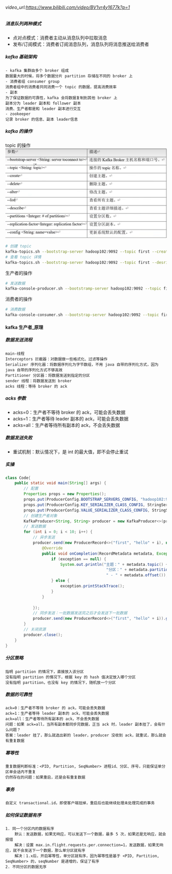 ###### video_url:https://www.bilibili.com/video/BV1vr4y1677k?p=1
##### 消息队列两种模式
- 点对点模式：消费者主动从消息队列中拉取消息
- 发布/订阅模式：消费者订阅消息队列，消息队列将消息推送给消费者
##### kafka 基础架构
    - kafka 集群由多个 broker 组成
    数据量大的时候，将多个数据分片 partition 存储在不同的 broker 上
    - 消费者组 consumer group
    消费者组中的消费者共同消费一个 topic 的数据，提高消费效率
    - 副本
    为了保证数据的可靠性，kafka 会将数据复制到其他 broker 上
    副本分为 leader 副本和 follower 副本
    消费、生产者都是和 leader 副本进行交互
    - zookeeper
    记录 broker 的信息、副本 leader信息
##### kafka 的操作
topic 的操作
![](images/.images/8b31c7d8.png)
```bash
# 创建 topic
kafka-topics.sh --bootstrap-server hadoop102:9092 --topic first --create --partitions 3 --replication-factor 2
# 查看 topic 详情
kafka-topics.sh --bootstrap-server hadoop102:9092 --topic first --desribe
```
生产者的操作
```bash
# 发送数据
kafka-console-producer.sh --bootstramp-server hadoop102:9092 --topic first
```
消费者的操作
```bash
# 消费数据
kafka-console-consumer.sh --bootstrap-server hadoop102:9092 --topic first --from-beginning
```
#### kafka 生产者_原理
##### 数据发送流程
    main-线程
    Interceptors 拦截器：对数据做一些格式化、过滤等操作
    Serializer 序列化器：将数据序列化为字节数组，不用 java 自带的序列化方式，因为 java 自带的序列化方式不够高效
    Partitioner 分区器：将数据发送到指定的分区
    sender 线程：将数据发送到 broker
    acks 线程：等待 broker 的 ack
##### acks 参数
- acks=0：生产者不等待 broker 的 ack，可能会丢失数据
- acks=1：生产者等待 leader 副本的 ack，可能会丢失数据
- acks=all：生产者等待所有副本的 ack，不会丢失数据
##### 数据发送失败
- 重试机制：默认情况下，是 int 的最大值，即不会停止重试
##### 实操
```java
class Code{
    public static void main(String[] args) {
        // 配置
        Properties props = new Properties();
        props.put(ProducerConfig.BOOTSTRAP_SERVERS_CONFIG, "hadoop102:9092");
        props.put(ProducerConfig.KEY_SERIALIZER_CLASS_CONFIG, StringSerializer.class.getName());
        props.put(ProducerConfig.VALUE_SERIALIZER_CLASS_CONFIG, StringSerializer.class.getName());
        // 创建生产者对象
        KafkaProducer<String, String> producer = new KafkaProducer<>(props);
        // 发送数据
        for (int i = 0; i < 10; i++) {
            // 异步发送
            producer.send(new ProducerRecord<>("first", "hello" + i), new Callback() {
                @Override
                public void onCompletion(RecordMetadata metadata, Exception exception) {
                    if (exception == null) {
                        System.out.println("主题：" + metadata.topic() +
                                            "分区：" + metadata.partition() + 
                                            " - " + metadata.offset());
                    } else {
                        exception.printStackTrace();
                    }
                }
                
            });
            // 同步发送：一批数据发送完之后才会发送下一批数据
            producer.send(new ProducerRecord<>("first", "hello" + i)).get();
        }
        // 关闭资源
        producer.close();
    }
}
```
##### 分区策略
    指明 partition 的情况下，直接放入该分区
    没有指明 partition 的情况下，根据 key 的 hash 值决定放入哪个分区
    没有指明 partition，也没有 key 的情况下，随机放一个分区
##### 数据的可靠性
    ack=0：生产者不等待 broker 的 ack，可能会丢失数据
    ack=1：生产者等待 leader 副本的 ack，可能会丢失数据
    ack=all：生产者等待所有副本的 ack，不会丢失数据
    问题：如果 ack=all，当所有副本都同步完数据，正当 ack 时，leader 副本挂了，会有什么问题？
    答案：leader 挂了，那么就选出新的 leader，producer 没收到 ack，就重试，那么就会有重复数据
##### 幂等性
    重复数据判断标准：<PID, Partition, SeqNumber> 进程id、分区、序号，只能保证单分区单会话内不重复
    仍然存在的问题：如果重启，还是会有重复数据
##### 事务
    自定义 transactional.id，即使客户端挂掉，重启后也能继续处理未处理完成的事务
##### 如何保证数据有序
    1. 同一个分区内的数据有序
        默认：发送数据，如果无响应，可以发送下一个数据，最多 5 次，如果还是无响应，就会报错
        解决：设置 max.in.flight.requests.per.connection=1，发送数据，如果无响应，就不会发送下一个数据，那么单分区就有序
        解决：1.x后，开启幂等性，单分区就有序，因为幂等性是基于 <PID, Partition, SeqNumber> 的，seqNumber 是递增的，保证了有序
    2. 不同分区的数据无序
    


